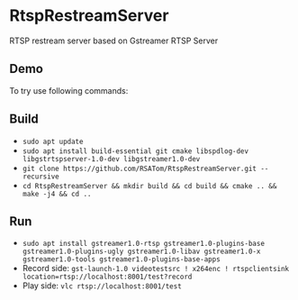 # RtspRestreamServer
RTSP restream server based on Gstreamer RTSP Server

## Demo

To try use following commands:

## Build

* `sudo apt update`
* `sudo apt install build-essential git cmake libspdlog-dev libgstrtspserver-1.0-dev libgstreamer1.0-dev`
* `git clone https://github.com/RSATom/RtspRestreamServer.git --recursive`
* `cd RtspRestreamServer && mkdir build && cd build && cmake .. && make -j4 && cd ..`

## Run

* `sudo apt install gstreamer1.0-rtsp gstreamer1.0-plugins-base gstreamer1.0-plugins-ugly gstreamer1.0-libav gstreamer1.0-x gstreamer1.0-tools gstreamer1.0-plugins-base-apps`
* Record side:
`gst-launch-1.0 videotestsrc ! x264enc ! rtspclientsink location=rtsp://localhost:8001/test?record`
* Play side:
`vlc rtsp://localhost:8001/test`
